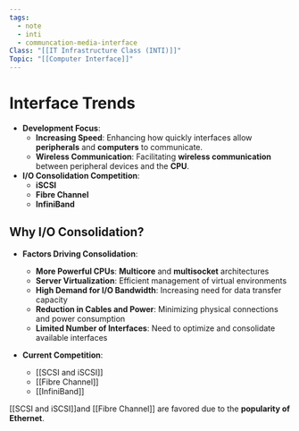 ```yaml
---
tags:
  - note
  - inti
  - communcation-media-interface
Class: "[[IT Infrastructure Class (INTI)]]"
Topic: "[[Computer Interface]]"
---
```


# Interface Trends

- **Development Focus**:
    - **Increasing Speed**: Enhancing how quickly interfaces allow **peripherals** and **computers** to communicate.
    - **Wireless Communication**: Facilitating **wireless communication** between peripheral devices and the **CPU**.
- **I/O Consolidation Competition**:
    - **iSCSI**
    - **Fibre Channel**
    - **InfiniBand**

## Why I/O Consolidation?

- **Factors Driving Consolidation**:
    
    - **More Powerful CPUs**: **Multicore** and **multisocket** architectures
    - **Server Virtualization**: Efficient management of virtual environments
    - **High Demand for I/O Bandwidth**: Increasing need for data transfer capacity
    - **Reduction in Cables and Power**: Minimizing physical connections and power consumption
    - **Limited Number of Interfaces**: Need to optimize and consolidate available interfaces
- **Current Competition**:
    - [[SCSI and iSCSI]]
    - [[Fibre Channel]]
    - [[InfiniBand]]
    
[[SCSI and iSCSI]]and [[Fibre Channel]] are favored due to the **popularity of Ethernet**.
